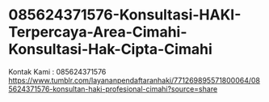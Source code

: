 # 085624371576-Konsultasi-HAKI-Terpercaya-Area-Cimahi-Konsultasi-Hak-Cipta-Cimahi
Kontak Kami : 085624371576  https://www.tumblr.com/layananpendaftaranhaki/771269895571800064/085624371576-konsultan-haki-profesional-cimahi?source=share
